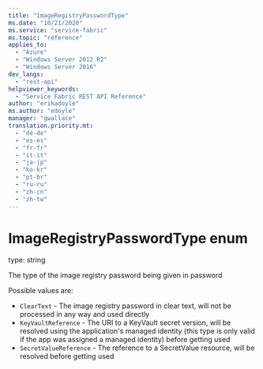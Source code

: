 ```yaml
---
title: "ImageRegistryPasswordType"
ms.date: "10/21/2020"
ms.service: "service-fabric"
ms.topic: "reference"
applies_to: 
  - "Azure"
  - "Windows Server 2012 R2"
  - "Windows Server 2016"
dev_langs: 
  - "rest-api"
helpviewer_keywords: 
  - "Service Fabric REST API Reference"
author: "erikadoyle"
ms.author: "edoyle"
manager: "gwallace"
translation.priority.mt: 
  - "de-de"
  - "es-es"
  - "fr-fr"
  - "it-it"
  - "ja-jp"
  - "ko-kr"
  - "pt-br"
  - "ru-ru"
  - "zh-cn"
  - "zh-tw"
---
```

# ImageRegistryPasswordType enum

type: string

The type of the image registry password being given in password

Possible values are: 

  - `ClearText` - The image registry password in clear text, will not be processed in any way and used directly
  - `KeyVaultReference` - The URI to a KeyVault secret version, will be resolved using the application's managed identity (this type is only valid if the app was assigned a managed identity) before getting used
  - `SecretValueReference` - The reference to a SecretValue resource, will be resolved before getting used

